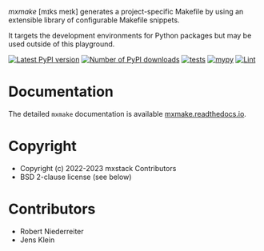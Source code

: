 *mxmake* [mɪks meɪk] generates a project-specific Makefile by using an extensible library of configurable Makefile snippets.

It targets the development environments for Python packages but may be used outside of this playground.

[![Latest PyPI version](https://img.shields.io/pypi/v/mxmake.svg)](https://pypi.python.org/pypi/mxmake)
[![Number of PyPI downloads](https://img.shields.io/pypi/dm/mxmake.svg)](https://pypi.python.org/pypi/mxmake)
[![tests](https://github.com/mxstack/mxmake/actions/workflows/test.yaml/badge.svg)](https://github.com/mxstack/mxmake/actions/workflows/test.yaml)
[![mypy](https://github.com/mxstack/mxmake/actions/workflows/mypy.yml/badge.svg)](https://github.com/mxstack/mxmake/actions/workflows/mypy.yml)
[![Lint](https://github.com/mxstack/mxmake/actions/workflows/codestyle.yml/badge.svg)](https://github.com/mxstack/mxmake/actions/workflows/codestyle.yml)

# Documentation

The detailed `mxmake` documentation is available [mxmake.readthedocs.io](https://mxmake.readthedocs.io).


# Copyright

- Copyright (c) 2022-2023 mxstack Contributors
- BSD 2-clause license (see below)

Contributors
============

- Robert Niederreiter
- Jens Klein